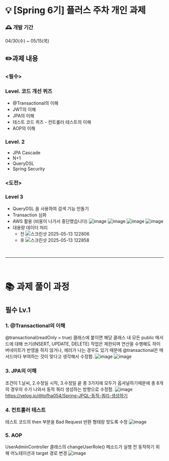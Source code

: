 # 💡 [Spring 6기] 플러스 주차 개인 과제

### 🕰️ 개발 기간
04/30(수) ~ 05/15(목)

## ✏️과제 내용
### <필수> 
### Level. 코드 개선 퀴즈
 - @Transactional의 이해
 - JWT의 이해
 - JPA의 이해
 - 테스트 코드 퀴즈 - 컨트롤러 테스트의 이해
 - AOP의 이해
### Level. 2  
 - JPA Cascade
 - N+1
 - QueryDSL
 - Spring Security

### <도전>
###  Level 3 
 - QueryDSL 을 사용하여 검색 기능 만들기
 - Transaction 심화
 - AWS 활용 (비용이 나가서 중단했습니다)
![image](https://github.com/user-attachments/assets/a3f44b60-1cc9-417f-a83e-a49dcd669b15)
![image](https://velog.velcdn.com/images/tofha054/post/67b5c24b-8243-4888-9df9-54a438f29b70/image.png)
![image](https://velog.velcdn.com/images/tofha054/post/9a897f07-20d2-462e-b3d0-b26a0e5b3217/image.png)
![image](https://velog.velcdn.com/images/tofha054/post/cccb1681-34c5-4223-97fb-6276b5ded53d/image.png)
 - 대용량 데이터 처리
     - 전
![스크린샷 2025-05-13 122806](https://github.com/user-attachments/assets/2dc57d60-7434-4df9-83ac-7fe6802406eb)
     - 후 
![스크린샷 2025-05-13 122858](https://github.com/user-attachments/assets/bdebc23e-b893-4ab1-9e32-b47a5eea361a)



<br><hr><br>
# 📚 과제 풀이 과정
## 필수 Lv.1
### 1. @Transactional의 이해
@transactional(readOnly = true) 클래스에 붙이면 해당 클래스 내 모든 public 메서드에 대해 쓰기(INSERT, UPDATE, DELETE) 작업은 제한되며
연산을 수행해도 하이버네이트가 반영을 하지 않거나, 에러가 나는 경우도 있기 때문에 @transactional은 메서드마다 부여하는 것이 맞다고 생각해서 수정함.
![image](https://github.com/user-attachments/assets/b15437f9-3310-448b-8805-6c0d62682133)
![image](https://github.com/user-attachments/assets/19c29940-3fc0-4c60-881c-6a4846b1921c)

### 3. JPA의 이해
조건이 1.날씨, 2.수정일 시작, 3.수정일 끝 총 3가지에 모두가 옵셔널하기때문에 총 8개의 경우의 수가 나와서 동적 쿼리 생성하는 방향으로 수정함.
![image](https://github.com/user-attachments/assets/770b0219-3066-4d34-90dd-94a32bfe4ff2)
https://velog.io/@tofha054/Spring-JPQL-동적-쿼리-생성하기

### 4. 컨트롤러 테스트
테스트 코드의 then 부분을 Bad Request 반환 형태랑 맞도록 수정
![image](https://github.com/user-attachments/assets/35fc7b5c-ab9f-4379-8d8d-19c9cdf9c5a4)

### 5. AOP
UserAdminController 클래스의 changeUserRole() 메소드가 실행 전 동작하기 위해 어노테이션과 target 경로 변경
![image](https://github.com/user-attachments/assets/79fdd0b0-73ec-41be-9894-498be31cc18c)

